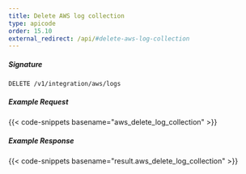 ```yaml
---
title: Delete AWS log collection
type: apicode
order: 15.10
external_redirect: /api/#delete-aws-log-collection
---
```


##### Signature

`DELETE /v1/integration/aws/logs`

##### Example Request
{{< code-snippets basename="aws_delete_log_collection" >}}

##### Example Response
{{< code-snippets basename="result.aws_delete_log_collection" >}}
